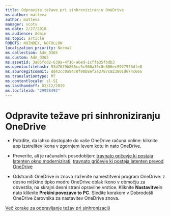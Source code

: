 ```yaml
---
title: Odpravite težave pri sinhroniziranju OneDrive
ms.author: matteva
author: matteva
manager: scotv
ms.date: 2/27/2018
ms.audience: Admin
ms.topic: article
ROBOTS: NOINDEX, NOFOLLOW
localization_priority: Normal
ms.collection: Adm_O365
ms.custom: Adm_O365
ms.assetid: 3a05fcd2-639a-4f16-a6ed-1cffa35fbdb3
ms.openlocfilehash: 93d7679b865cc5c960a15c8e806ec9927975dfe8
ms.sourcegitcommit: dd43cc0a9470f98b8ef2a3787c823801d674c666
ms.translationtype: MT
ms.contentlocale: sl-SI
ms.lasthandoff: 02/12/2019
ms.locfileid: "29928492"
---
```

# <a name="fix-onedrive-sync-problems"></a>Odpravite težave pri sinhroniziranju OneDrive

- Potrdite, da lahko dostopate do vaše OneDrive računa online: kliknite app izstrelitev ikona v zgornjem levem kotu in nato OneDrive.
    
- Preverite, ali je računalnik posodobljen: [travnato gričevje ki postaja latenten okno modernizirati](http://go.microsoft.com/fwlink/p/?LinkId=825773), [travnato gričevje ki postaja latenten prevod OneDrive](https://go.microsoft.com/fwlink/p/?linkid=844652)
    
- Odstraniti OneDrive in znova zaženite namestitveni program OneDrive: z desno miškino tipko modre OneDrive oblak ikono v območju za obvestila, na skrajni desni strani opravilne vrstice. Kliknite **Nastavitve**in nato kliknite **Prekini povezavo to PC**. Sledite korakom v Dobrodošli OneDrive čarovnika za nastavitev OneDrive znova.
    
[Več korake za odpravljanje težav pri sinhronizaciji](https://go.microsoft.com/fwlink/?linkid=866431)
  

